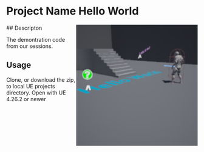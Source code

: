 # Project Name  Hello World
<img src="Saved/AutoScreenshot.png" width="320"  align="right" />
## Descripton

The demontration code from our sessions.

## Usage

Clone, or download the zip, to local UE projects directory.
Open with UE 4.26.2 or newer




